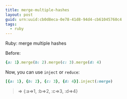 ```yaml
---
title: merge-multiple-hashes
layout: post
guid: urn:uuid:cb0d8eca-0e78-41d8-94d4-cb61045760c4
tags:
  - ruby
---
```


Ruby: merge multiple hashes

Before:

```ruby
{a: 1}.merge(b: 2).merge(c: 3).merge(d: 4)
```

Now, you can use `inject` or `reduce`:

```ruby
[{a: 1}, {b: 2}, {c: 3}, {d: 4}].inject(:merge)
```
> => {:a=>1, :b=>2, :c=>3, :d=>4}
